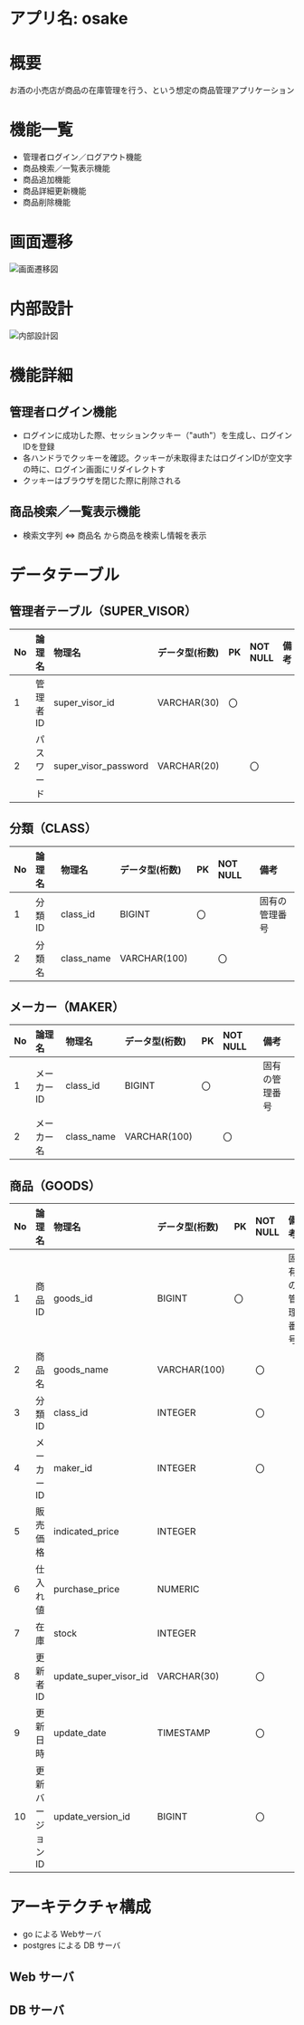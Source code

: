 # アプリ名: osake

# 概要
お酒の小売店が商品の在庫管理を行う、という想定の商品管理アプリケーション

# 機能一覧
* 管理者ログイン／ログアウト機能
* 商品検索／一覧表示機能
* 商品追加機能
* 商品詳細更新機能
* 商品削除機能

# 画面遷移
![画面遷移図](https://imgur.com/a/Mo8EjSj)
# 内部設計
![内部設計図](https://imgur.com/a/guZkCg6)

# 機能詳細
## 管理者ログイン機能
* ログインに成功した際、セッションクッキー（"auth"）を生成し、ログインIDを登録
* 各ハンドラでクッキーを確認。クッキーが未取得またはログインIDが空文字の時に、ログイン画面にリダイレクトす
* クッキーはブラウザを閉じた際に削除される

## 商品検索／一覧表示機能
* 検索文字列 ⇔ 商品名 から商品を検索し情報を表示

# データテーブル
## 管理者テーブル（SUPER_VISOR）
| No | 論理名 | 物理名 | データ型(桁数) | PK | NOT NULL | 備考 |
| :- | :- | :- | :- | :- | :- | :- |
| 1 | 管理者ID | super_visor_id | VARCHAR(30) | 〇 | | |
| 2 | パスワード | super_visor_password | VARCHAR(20) | | 〇 | |
## 分類（CLASS）
| No | 論理名 | 物理名 | データ型(桁数) | PK | NOT NULL | 備考 |
| :- | :- | :- | :- | :- | :- | :- |
| 1 | 分類ID | class_id | BIGINT | 〇 | | 固有の管理番号 |
| 2 | 分類名 | class_name | VARCHAR(100) | | 〇 | |
## メーカー（MAKER）
| No | 論理名 | 物理名 | データ型(桁数) | PK | NOT NULL | 備考 |
| :- | :- | :- | :- | :- | :- | :- |
| 1 | メーカーID | class_id | BIGINT | 〇 | | 固有の管理番号 |
| 2 | メーカー名 | class_name | VARCHAR(100) | | 〇 | |
## 商品（GOODS）
| No | 論理名 | 物理名 | データ型(桁数) | PK | NOT NULL | 備考 |
| :- | :- | :- | :- | :- | :- | :- |
| 1 | 商品ID | goods_id | BIGINT | 〇 | | 固有の管理番号 |
| 2 | 商品名 | goods_name | VARCHAR(100) | | 〇 | |
| 3 | 分類ID | class_id   | INTEGER | | 〇 | |
| 4 | メーカーID | maker_id | INTEGER | | 〇 | |
| 5 | 販売価格 | indicated_price | INTEGER | | | |
| 6 | 仕入れ値 | purchase_price | NUMERIC | | | |
| 7 | 在庫 | stock | INTEGER | | | |
| 8 | 更新者ID | update_super_visor_id | VARCHAR(30) | | 〇 | |
| 9 | 更新日時 | update_date | TIMESTAMP | | 〇 | |
| 10 | 更新バージョンID | update_version_id | BIGINT | | 〇 |


# アーキテクチャ構成
* go による Webサーバ
* postgres による DB サーバ
## Web サーバ

## DB サーバ
